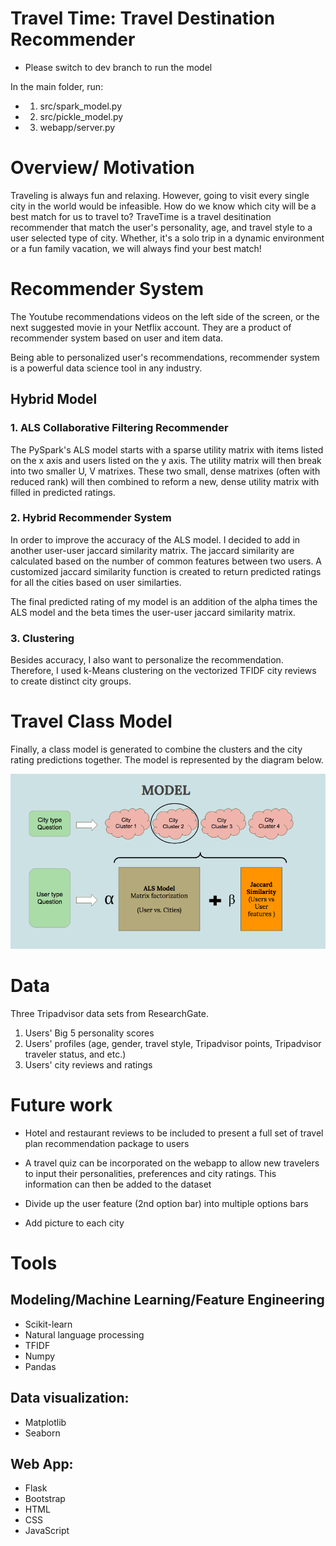 # Travel Time: Travel Destination Recommender
* Please switch to dev branch to run the model

In the main folder,
run:
  * 1) src/spark_model.py
  * 2) src/pickle_model.py
  * 3) webapp/server.py

# Overview/ Motivation
Traveling is always fun and relaxing. However, going to visit every single city in the world would be infeasible. How do we know which city will be a best match for us to travel to?
TraveTime is a travel desitination recommender that match the user's personality, age, and travel style to a user selected type of city. Whether, it's a solo trip in a dynamic environment or a fun family vacation, we will always find your best match!


# Recommender System
The Youtube recommendations videos on the left side of the screen, or the next suggested movie in your Netflix account. They are a product of recommender system based on user and item data.

Being able to personalized user's recommendations, recommender system is a powerful data science tool in any industry.

## Hybrid Model

### 1. ALS Collaborative Filtering Recommender
The PySpark's ALS model starts with a sparse utility matrix with items listed on the x axis and users listed on the y axis. The utility matrix will then break into two smaller U, V matrixes. These two small, dense matrixes (often with reduced rank) will then combined to reform a new, dense utility matrix with filled in predicted ratings.


###  2. Hybrid Recommender System
In order to improve the accuracy of the ALS model. I decided to add in another user-user jaccard similarity matrix. The jaccard similarity are calculated based on the number of common features between two users. A customized jaccard similarity function is created to return predicted ratings for all the cities based on user similarties.

The final predicted rating of my model is an addition of the alpha times the ALS model and the beta times the user-user jaccard similarity matrix.

### 3. Clustering
Besides accuracy, I also want to personalize the recommendation. Therefore, I used k-Means clustering on the vectorized TFIDF city reviews to create distinct city groups.


# Travel Class Model
Finally, a class model is generated to combine the clusters and the city rating predictions together. The model is represented by the diagram below.

![workflow.png](images/workflow.png)


# Data

Three Tripadvisor data sets from ResearchGate.
1) Users' Big 5 personality scores
2) Users' profiles (age, gender, travel style, Tripadvisor points, Tripadvisor traveler status, and etc.)
3) Users' city reviews and ratings


# Future work
* Hotel and restaurant reviews to be included to present a full set of travel plan recommendation package to users

* A travel quiz can be incorporated on the webapp to allow new travelers to input their personalities,  preferences and city ratings. This information can then be added to the dataset

* Divide up the user feature (2nd option bar) into multiple options bars

* Add picture to each city


# Tools
## Modeling/Machine Learning/Feature Engineering
* Scikit-learn
* Natural language processing
* TFIDF
* Numpy
* Pandas
## Data visualization:
* Matplotlib
* Seaborn
## Web App:
* Flask
* Bootstrap
* HTML
* CSS
* JavaScript
